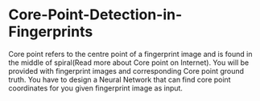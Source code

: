# Core-Point-Detection-in-Fingerprints
Core point refers to the centre point of a fingerprint image and is found in the middle of spiral(Read more about Core point on Internet). You will be provided with fingerprint images and corresponding Core point ground truth. You have to design a Neural Network that can find core point coordinates for you given fingerprint image as input.
